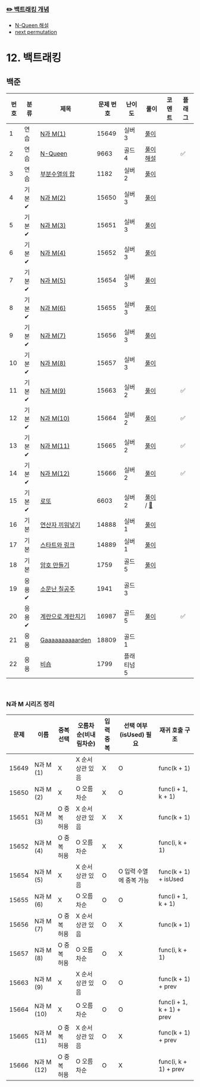 ### [✏️ 백트래킹 개념](/topics/12_backtracking/backtracking.md)
- [N-Queen 해설](/solutions/s12/G9663.md)
- [next permutation](/topics/12_backtracking/next_permutation.md)


# 12. 백트래킹

## 백준
| 번호 | 분류 | 제목                                                      | 문제 번호 | 난이도 | 풀이                                                                                                                   | 코멘트 | 플래그 |
|----|----|---------------------------------------------------------|------|-----|----------------------------------------------------------------------------------------------------------------------|---|--|
| 1  | 연습 | [N과 M(1)](https://www.acmicpc.net/problem/15649)        | 15649 |  실버 3  | [풀이](/solutions/s12/S15649.java)                                                                                     |   |  |
| 2  | 연습 | [N-Queen](https://www.acmicpc.net/problem/9663)         | 9663  |  골드 4   | [풀이](/solutions/s12/G9663.java) [해설](/solutions/s12/G9663.md)                                                        |   | ✅ |
| 3  | 연습 | [부분수열의 합](https://www.acmicpc.net/problem/1182)       | 1182  |  실버 2   | [풀이](/solutions/s12/S1182.java)                                                                                      |   |  |
| 4  | 기본✔ | [N과 M(2)](https://www.acmicpc.net/problem/15650)        | 15650 |  실버 3   | [풀이](/solutions/s12/S15650V2.java)                                                                                   |   |  |
| 5  | 기본✔ | [N과 M(3)](https://www.acmicpc.net/problem/15651)        | 15651 |  실버 3   | [풀이](/solutions/s12/S15651.java)                                                                                     |   |  |
| 6  | 기본✔ | [N과 M(4)](https://www.acmicpc.net/problem/15652)        | 15652 |  실버 3   | [풀이](/solutions/s12/S15652.java)                                                                                     |   |  |
| 7  | 기본✔ | [N과 M(5)](https://www.acmicpc.net/problem/15654)        | 15654 |  실버 3   | [풀이](/solutions/s12/S15654.java)                                                                                     |   |  |
| 8  | 기본✔ | [N과 M(6)](https://www.acmicpc.net/problem/15655)        | 15655 |  실버 3   | [풀이](/solutions/s12/S15655.java)                                                                                     |   |  |
| 9  | 기본✔ | [N과 M(7)](https://www.acmicpc.net/problem/15656)        | 15656 |  실버 3   | [풀이](/solutions/s12/S15656.java)                                                                                     |   |  |
| 10 | 기본✔ | [N과 M(8)](https://www.acmicpc.net/problem/15657)        | 15657 |  실버 3   | [풀이](/solutions/s12/S15657.java)                                                                                     |   |  |
| 11 | 기본✔ | [N과 M(9)](https://www.acmicpc.net/problem/15663)        | 15663 |  실버 2   | [풀이](/solutions/s12/S15663.java)                                                                                     |   | ✅ |
| 12 | 기본✔ | [N과 M(10)](https://www.acmicpc.net/problem/15664)       | 15664 |  실버 2   | [풀이](/solutions/s12/S15664.java)                                                                                     |   | ✅ |
| 13 | 기본✔ | [N과 M(11)](https://www.acmicpc.net/problem/15665)       | 15665 |  실버 2   | [풀이](/solutions/s12/S15665.java)                                                                                     |   | ✅ |
| 14 | 기본✔ | [N과 M(12)](https://www.acmicpc.net/problem/15666)       | 15666 |  실버 2   | [풀이](/solutions/s12/S15666.java)                                                                                     |   | ✅ |
| 15 | 기본✔ | [로또](https://www.acmicpc.net/problem/6603)              | 6603  |  실버 2   | [풀이](/solutions/s12/S6603.java) / [🥚](https://www.youtube.com/watch?v=tbe3pe2BtwA&list=RDtbe3pe2BtwA&start_radio=1) |   |  |
| 16 | 기본 | [연산자 끼워넣기](https://www.acmicpc.net/problem/14888)       | 14888 |  실버 1 | [풀이](/solutions/s12/S14888.java)                                                                                     |   |  |
| 17 | 기본 | [스타트와 링크](https://www.acmicpc.net/problem/14889)        | 14889 |  실버 1   | [풀이](/solutions/s12/S14889.java)                                                                                     |   |  |
| 18 | 기본 | [암호 만들기](https://www.acmicpc.net/problem/1759)          | 1759  |  골드 5   | [풀이](/solutions/s12/G1759.java)                                                                                      |   |  |
| 19 | 응용✔ | [소문난 칠공주](https://www.acmicpc.net/problem/1941)         | 1941  |  골드 3   |                                                                                                                      |   |  |
| 20 | 응용✔ | [계란으로 계란치기](https://www.acmicpc.net/problem/16987)      | 16987 |  골드 5   | [풀이](/solutions/s12/G16987.java)                                                                                     |   | ✅ |
| 21 | 응용 | [Gaaaaaaaaaarden](https://www.acmicpc.net/problem/18809) | 18809 |  골드 1   |                                                                                                                      |   |  |
| 22 | 응용 | [비숍](https://www.acmicpc.net/problem/1799)              | 1799  |  플래티넘 5   |                                                                                                                      |   |  |

<br>

### N과 M 시리즈 정리

| 문제    | 이름        | 중복 선택 | 오름차순(비내림차순) | 입력 중복 | 선택 여부(isUsed) 필요 | 재귀 호출 구조                  |
|-------|-----------|---|-------------|-------|------------------|---------------------------|
| 15649 | N과 M (1)  | X | X 순서 상관 있음  | X     | O                | func(k + 1)               |
| 15650 | N과 M (2)  | X | O 오름차순 | X     | O                | func(i + 1, k + 1)        |
| 15651 | N과 M (3)  | O 중복 허용 | X 순서 상관 있음  | X     | X                | func(k + 1)               |
| 15652 | N과 M (4)  | O 중복 허용 | O 오름차순  | X     | X                | func(i, k + 1)            |
| 15654 | N과 M (5)  | X | X 순서 상관 있음  | O     | O 입력 수열에 중복 가능   | func(k + 1) + isUsed      |
| 15655 | N과 M (6)  | X | O 오름차순  | O     | O                | func(i + 1, k + 1)        |
| 15656 | N과 M (7)  | O 중복 허용 | X 순서 상관 있음  | O     | X                | func(k + 1)               |
| 15657 | N과 M (8)  | O 중복 허용 | O 오름차순  | O     | X                | func(i, k + 1)            |
| 15663 | N과 M (9)  | X | X 순서 상관 있음  | O     | O                | func(k + 1) + prev        |
| 15664 | N과 M (10) | X | O 오름차순  | O     | O                | func(i + 1, k + 1) + prev |
| 15665 | N과 M (11) | O 중복 허용  | X 순서 상관 있음  | O     | X                | func(k + 1) + prev        |
| 15666 | N과 M (12) | O 중복 허용  | O 오름차순  | O     | X                | func(i, k + 1) + prev     |
